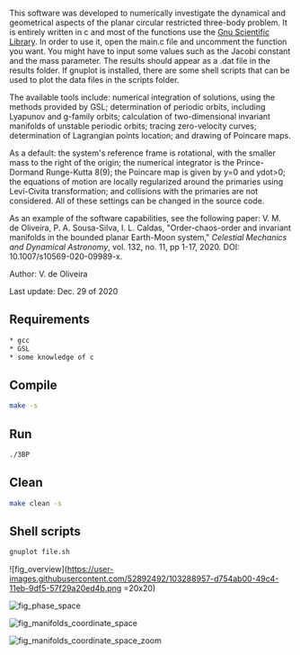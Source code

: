 This software was developed to numerically investigate the dynamical and geometrical aspects of the planar circular restricted three-body problem. It is entirely written in c and most of the functions use the [Gnu Scientific Library](https://www.gnu.org/software/gsl/). In order to use it, open the main.c file and uncomment the function you want. You might have to input some values such as the Jacobi constant and the mass parameter. The results should appear as a .dat file in the results folder. If gnuplot is installed, there are some shell scripts that can be used to plot the data files in the scripts folder.

The available tools include: numerical integration of solutions, using the methods provided by GSL; determination of periodic orbits, including Lyapunov and g-family orbits; calculation of two-dimensional invariant manifolds of unstable periodic orbits; tracing zero-velocity curves; determination of Lagrangian points location; and drawing of Poincare maps.

As a default: the system's reference frame is rotational, with the smaller mass to the right of the origin; the numerical integrator is the Prince-Dormand Runge-Kutta 8(9); the Poincare map is given by y=0 and ydot>0; the equations of motion are locally regularized around the primaries using Levi-Civita transformation; and collisions with the primaries are not considered. All of these settings can be changed in the source code.

As an example of the software capabilities, see the following paper: V. M. de Oliveira, P. A. Sousa-Silva, I. L. Caldas, "Order-chaos-order and invariant manifolds in the bounded planar Earth-Moon system," *Celestial Mechanics and Dynamical Astronomy*, vol. 132, no. 11, pp 1-17, 2020. DOI: 10.1007/s10569-020-09989-x.

Author: V. de Oliveira

Last update: Dec. 29 of 2020

## Requirements
```sh
* gcc
* GSL
* some knowledge of c
```

## Compile
```sh
make -s
```

## Run
```sh
./3BP
```

## Clean
```sh
make clean -s
```

## Shell scripts
```sh
gnuplot file.sh
```

![fig_overview](https://user-images.githubusercontent.com/52892492/103288957-d754ab00-49c4-11eb-9df5-57f29a20ed4b.png =20x20)

![fig_phase_space](https://user-images.githubusercontent.com/52892492/103288976-e0457c80-49c4-11eb-8cd2-1de7b88fb316.png)

![fig_manifolds_coordinate_space](https://user-images.githubusercontent.com/52892492/103288983-e3d90380-49c4-11eb-9562-15bdb4a4a7c3.png)

![fig_manifolds_coordinate_space_zoom](https://user-images.githubusercontent.com/52892492/103288986-e63b5d80-49c4-11eb-9258-3e972953ab68.png)

